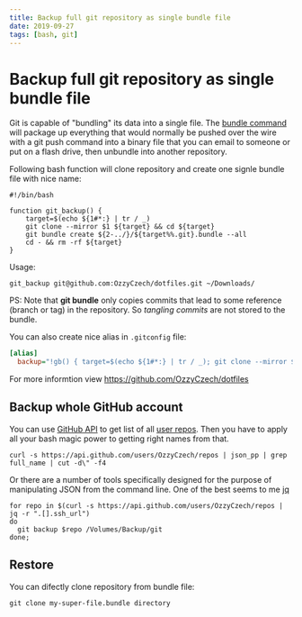 ```yaml
---
title: Backup full git repository as single bundle file
date: 2019-09-27
tags: [bash, git]
---
```


# Backup full git repository as single bundle file

Git is capable of "bundling" its data into a single file. The [bundle command](https://git-scm.com/docs/git-bundle) 
will package up everything that would normally be pushed over the wire with a git push command 
into a binary file that you can email to someone or put on a flash drive,
then unbundle into another repository.

Following bash function will clone repository and create one 
signle bundle file with nice name:

```shell
#!/bin/bash

function git_backup() {	
	target=$(echo ${1#*:} | tr / _)		
	git clone --mirror $1 ${target} && cd ${target}
	git bundle create ${2-../}/${target%%.git}.bundle --all
	cd - && rm -rf ${target}
}
```

Usage:

```
git_backup git@github.com:OzzyCzech/dotfiles.git ~/Downloads/
```

PS: Note that **git bundle** only copies commits that lead to some reference 
(branch or tag) in the repository. So *tangling commits* are not stored 
to the bundle.

You can also create nice alias in `.gitconfig` file:

```ini
[alias]
  backup="!gb() { target=$(echo ${1#*:} | tr / _); git clone --mirror $1 ${target} && cd ${target}; git bundle create ${2-../}/${target%%.git}.bundle --all; cd - && rm -rf ${target}; }; gb"
```

For more informtion view https://github.com/OzzyCzech/dotfiles


## Backup whole GitHub account

You can use [GitHub API](https://developer.github.com/v3/repos/) to get list of all [user repos](https://api.github.com/users/OzzyCzech/repos).
Then you have to apply all your bash magic power to getting right names from that.

```shell
curl -s https://api.github.com/users/OzzyCzech/repos | json_pp | grep full_name | cut -d\" -f4
```

Or there are a number of tools specifically designed for the purpose of manipulating JSON from the command line. 
One of the best seems to me [jq](https://stedolan.github.io/jq/)

```shell
for repo in $(curl -s https://api.github.com/users/OzzyCzech/repos | jq -r ".[].ssh_url")
do  
  git backup $repo /Volumes/Backup/git
done;
```

## Restore

You can difectly clone repository from bundle file:

```shell
git clone my-super-file.bundle directory
```
